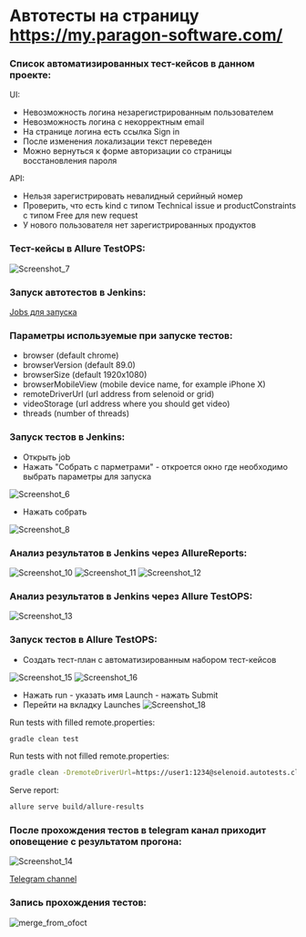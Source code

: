 
# Автотесты на страницу https://my.paragon-software.com/
### Cписок автоматизированных тест-кейсов в данном проекте:
UI:
- Невозможность логина незарегистрированным пользователем
- Невозможность логина c некорректным email
- На странице логина есть ссылка Sign in
- После изменения локализации текст переведен
- Можно вернуться к форме авторизации со страницы восстановления пароля

API:
- Нельзя зарегистрировать невалидный серийный номер
- Проверить, что есть kind с типом Technical issue и productConstraints с типом Free для new request
- У нового пользователя нет зарегистрированных продуктов
### Тест-кейсы в Allure TestOPS:
![Screenshot_7](https://user-images.githubusercontent.com/86876622/137185778-da70b464-6847-4a1f-8e77-cc194bfda51f.png)


### Запуск автотестов в Jenkins:
[Jobs для запуска](https://jenkins.autotests.cloud/job/auto-tests-paragon/)
### Параметры используемые при запуске тестов:
* browser (default chrome)
* browserVersion (default 89.0)
* browserSize (default 1920x1080)
* browserMobileView (mobile device name, for example iPhone X)
* remoteDriverUrl (url address from selenoid or grid)
* videoStorage (url address where you should get video)
* threads (number of threads)
### Запуск тестов в Jenkins:
- Открыть job 
- Нажать "Собрать с парметрами" - откроется окно где необходимо выбрать параметры для запуска

![Screenshot_6](https://user-images.githubusercontent.com/86876622/131253248-f38a2e8d-5858-4afd-91ff-1fcb904e3f2b.png)
- Нажать собрать

![Screenshot_8](https://user-images.githubusercontent.com/86876622/131253300-7229f3fa-c9f4-4721-a101-15a1b1d79540.png)

### Анализ результатов в Jenkins через AllureReports:
![Screenshot_10](https://user-images.githubusercontent.com/86876622/131253455-399dc8e9-2e9e-4a19-a357-e2208898f1dd.png)
![Screenshot_11](https://user-images.githubusercontent.com/86876622/131253465-840f3fe1-42ce-43d6-bd54-82225212e8f2.png)
![Screenshot_12](https://user-images.githubusercontent.com/86876622/131253495-d52ab347-d221-4355-82f4-3e1588abb4dd.png)
### Анализ результатов в Jenkins через Allure TestOPS:
![Screenshot_13](https://user-images.githubusercontent.com/86876622/131253540-0fd62509-30c7-45f6-a71b-9009ccf8d623.png)

### Запуск тестов в Allure TestOPS:
- Создать тест-план с автоматизированным набором тест-кейсов

![Screenshot_15](https://user-images.githubusercontent.com/86876622/131254008-0d299b53-c237-4c11-9c4b-0e11b734417e.png)
![Screenshot_16](https://user-images.githubusercontent.com/86876622/131254012-b016be31-b988-4e49-a2bd-e47aba18d44f.png)
- Нажать run - указать имя Launch - нажать Submit
- Перейти на вкладку Launches
![Screenshot_18](https://user-images.githubusercontent.com/86876622/131254116-bcc07462-4a7a-4c75-8991-aa5ca415272d.png)

Run tests with filled remote.properties:
```bash
gradle clean test
```

Run tests with not filled remote.properties:
```bash
gradle clean -DremoteDriverUrl=https://user1:1234@selenoid.autotests.cloud/wd/hub/ -DvideoStorage=https://selenoid.autotests.cloud/video/ -Dthreads=1 test
```

Serve report:
```bash
allure serve build/allure-results
```


### После прохождения тестов в telegram канал приходит оповещение с результатом прогона:
![Screenshot_14](https://user-images.githubusercontent.com/86876622/131253867-f2a9e365-bcfa-44ce-9985-0ee45d3d1478.png)

[Telegram channel](https://t.me/auto_paragon_tests)


### Запись прохождения тестов:

![merge_from_ofoct](https://user-images.githubusercontent.com/86876622/131255581-5e0b1ef5-e3f0-4aff-b93d-9807bf8f590d.gif)
